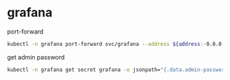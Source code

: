 # grafana

port-forward

```bash
kubectl -n grafana port-forward svc/grafana --address ${address:-0.0.0.0} ${port:-3000}:80
```

get admin password

```bash
kubectl -n grafana get secret grafana -o jsonpath="{.data.admin-password}" | base64 --decode ; echo
```
